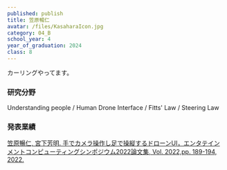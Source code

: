 ```yaml
---
published: publish
title: 笠原暢仁
avatar: /files/KasaharaIcon.jpg
category: 04_B
school_year: 4
year_of_graduation: 2024
class: 8
---
```

カーリングやってます。

### **研究分野**

Understanding people / Human Drone Interface / Fitts' Law / Steering Law

### **発表業績**

[笠原暢仁, 宮下芳明. 手でカメラ操作し足で操縦するドローンUI，エンタテインメントコンピューティングシンポジウム2022論文集, Vol. 2022,pp. 189-194, 2022.](https://research.miyashita.com/papers/D255)